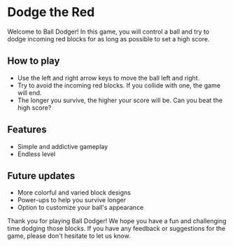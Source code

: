 # Dodge the Red
Welcome to Ball Dodger! In this game, you will control a ball and try to dodge incoming red blocks for as long as possible to set a high score.

## How to play
* Use the left and right arrow keys to move the ball left and right.
* Try to avoid the incoming red blocks. If you collide with one, the game will end.
* The longer you survive, the higher your score will be. Can you beat the high score?

## Features
* Simple and addictive gameplay
* Endless level

## Future updates
* More colorful and varied block designs
* Power-ups to help you survive longer
* Option to customize your ball's appearance

Thank you for playing Ball Dodger! We hope you have a fun and challenging time dodging those blocks. If you have any feedback or suggestions for the game, please don't hesitate to let us know.